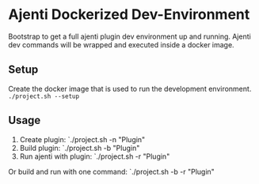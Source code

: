 # Ajenti Dockerized Dev-Environment

Bootstrap to get a full ajenti plugin dev environment up and running.
Ajenti dev commands will be wrapped and executed inside a docker image.

## Setup

Create the docker image that is used to run the development environment.
`./project.sh --setup`

## Usage

1. Create plugin:
    `./project.sh -n "Plugin"
2. Build plugin:
    `./project.sh -b "Plugin"
3. Run ajenti with plugin:
    `./project.sh -r "Plugin"

Or build and run with one command: `./project.sh -b -r "Plugin"